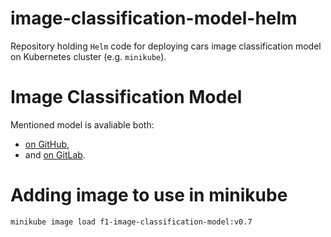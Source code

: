 # image-classification-model-helm
Repository holding `Helm` code for deploying cars image classification model on Kubernetes cluster (e.g. `minikube`). 

# Image Classification Model
Mentioned model is avaliable both:
- [on GitHub](https://github.com/azawalich/formula-one-image-classification-model), 
- and [on GitLab](https://gitlab.com/formula-1-fullstack-mlops/formula-one-image-classification-model).

# Adding image to use in minikube
`minikube image load f1-image-classification-model:v0.7`
